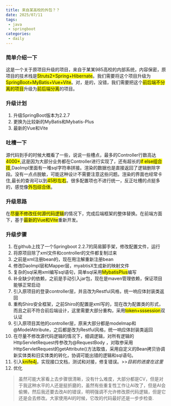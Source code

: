 ```yaml
---
title: 来自某高校的外包？？
date: 2025/07/11
tags:
 - java
 - springboot
categories:
 - daily
---
```






### 简单介绍一下

这是一个关于原项目升级的项目，来自于某某985高校的内部系统，内容保密，原项目的技术栈是<span style="background-color: yellow;">Struts2+Spring+Hibernate</span>。我们需要将这个项目升级为<span style="background-color: yellow;">SpringBoot+MyBatis+Vue+Vite</span>。对，是的，没错，我们需要把这个<span style="background-color: yellow;">前后端不分离的项目</span>升级为<span style="background-color: yellow;">前后端分离</span>的项目。

### 升级计划
1. 升级SpringBoot版本为2.2.7
2. 更换为比较新的MyBatis和Mybatis-Plus
3. 最新的Vue和Vite

### 吐槽一下

源代码到手的时候大概看了一些，说说一些槽点，最多的Controller行数高达 <span class=markdown-word-wrap>4000+</span>,这是因为大部分业务都在Controller进行实现了，还有超长的<span class=markdown-word-wrap>if else组合技</span>,DaoImpl里面有一堆sql字符串拼接。渲染的数据也是直接返回了逻辑删除字段。没有一点点脱敏，可能这种设计不需要注意这些问题。渲染的界面也经常卡住,最长的查询可以到<span class=markdown-word-wrap>45秒左右</span>。很多配置项也不进行统一，反正吐槽的点挺多的，感觉像<span class=markdown-word-wrap>外包综合体</span>。


### 升级思路
在<span class=markdown-word-wrap>尽量不修改任何源代码逻辑</span>的情况下，完成后端框架的整体替换。在前端方面下，基于<span class=markdown-word-wrap>最新的Vue和Vite</span>重新开发。


### 升级步骤

1. 在github上找了一个Springboot 2.2.7的简易脚手架，修改配置文件，运行
2. 将原项目除了xml文件和controller的文件都复制过来
3. 之前是xml注册bean的，现在用注解重新注册bean
4. 修改DaoImpl层和Mapper层，myabtisX生成新的映射文件
5. 复杂的sql采用xml编写sql语句，简单sql采用<span class=markdown-word-wrap>MybatisPlus</span>编写
6. 补全缺少的依赖，之前是手动引入jar包，现在是maven管理依赖，保证项目能够正常启动
7. 引入原项目的登录controller层，并且改为Restful风格，统一响应体封装类返回
8. 重构Shiro安全框架，之前Shiro的配置是xml写的，现在改为配置类的形式，而且之前不符合前后端设计，这里需要大部分重构，采用<span class=markdown-word-wrap>token+sssession</span>双认证
9. 引入原项目其他的controller层，原来大部分都是modelmap和@ModelAttribute，之后都是改为Restful风格，统一响应体封装类返回
10. 在尽量不修改源代码逻辑的情况下，细调逻辑，对所有逻辑的HttpServletRequest传参改为@RequestBody ，对取参采用HttpServletRequest的getAttribute()方法取值，采用自定义的Bean拷贝协调新实体类和旧实体类的转化，协调可能出错的逻辑和sql语句。
11. 引入<span class="markdown-word-wrap">knife4j</span>，实现接口文档，测试和对接，修复错误。>>*目前的进度在这里*
12. 优化



> 虽然可能大家看上去步骤很清晰，没有什么难度，大部分都是CV，但是对于我这种水平的人还是挺折磨的，虽然有些重复性工作让AI改了，但是AI会偷懒，然后我还要去改AI的错误，明明强调不允许修改原代码逻辑，但是它还是会去修改。大家使用AI的时候，它改的代码最好还是一步步检查.
<style>
.markdown-word-wrap {
    background-color: yellow;
}

.dark .markdown-word-wrap {
    background-color: #2e2e2e;
    color: #ffffff;
}
</style>